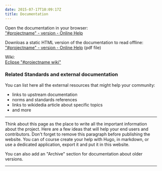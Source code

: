 ```yaml
---
date: 2015-07-17T10:09:17Z
title: Documentation
---
```




Open the documentation in your browser:  
["#projectname" - version - Online Help](../help/help)

Downloas a static HTML version of the documentation to read offline:  
["#projectname" - version - Online Help](../help/help.pdf) (pdf file)

Wiki:  
[Eclipse "#projectname wiki"](https://wiki.eclipse.org/projectname)

### Related Standards and external documentation

You can list here all the external resources that might help your community:

- links to upstream documentation
- norms and standards references
- links to wikidedia article about specific topics
- and more


---

Think about this page as the place to write all the important information about the project. Here are a few ideas that will help your end users and contributors. Don't forget to remove this paragraph before publishing the website. You can of course create your help with Hugo, in markdown, or use a dedicated application, export it and put it in this website.

You can also add an "Archive" section for documentation about older versions.

---
